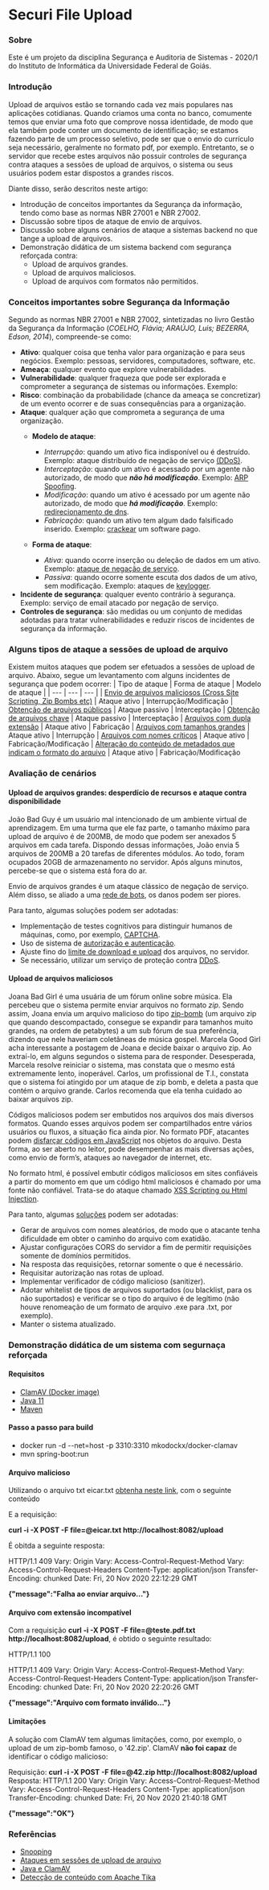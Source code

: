 # Securi File Upload

### Sobre
Este é um projeto da disciplina Segurança e Auditoria de Sistemas - 2020/1 do Instituto de Informática da Universidade Federal de Goiás. 


### Introdução

Upload de arquivos estão se tornando cada vez mais populares nas aplicações cotidianas. Quando criamos uma conta no banco, comumente temos que enviar uma foto que  comprove nossa identidade, de modo que ela também pode conter um documento de identificação; se estamos fazendo parte de um processo seletivo, pode ser que o envio do currículo seja necessário, geralmente no formato pdf, por exemplo. Entretanto, se o servidor que recebe estes arquivos não possuir controles de segurança contra ataques a sessões de upload de arquivos, o sistema ou seus usuários podem estar dispostos a grandes riscos. 

Diante disso, serão descritos neste artigo:
- Introdução de conceitos importantes da Segurança da informação, tendo como base as normas NBR 27001 e NBR 27002.
- Discussão sobre tipos de ataque de envio de arquivos.
- Discussão sobre alguns cenários de ataque a sistemas backend no que tange a upload de arquivos.
- Demonstração didática de um sistema backend com segurança reforçada contra:
  - Upload de arquivos grandes.
  - Upload de arquivos maliciosos.
  - Upload de arquivos com formatos não permitidos.
 
### Conceitos importantes sobre Segurança da Informação
Segundo as normas NBR 27001 e NBR 27002, sintetizadas no livro Gestão da Segurança da Informação (_COELHO, Flávia; ARAÚJO, Luis; BEZERRA, Edson, 2014_), compreende-se como:
* **Ativo**: qualquer coisa que tenha valor para organização e para seus negócios. Exemplo: pessoas, servidores, computadores, software, etc.
* **Ameaça**: qualquer evento que explore vulnerabilidades.
* **Vulnerabilidade**: qualquer fraqueza que pode ser explorada e comprometer a segurança  de sistemas ou informações. Exemplo: 
* **Risco**: combinação da probabilidade (chance da ameaça se concretizar)  de um evento ocorrer e de suas consequências para a organização.
* **Ataque**: qualquer ação que comprometa a segurança de uma organização.
    * **Modelo de ataque**:
        * *Interrupção*: quando um ativo fica indisponível ou é destruído. Exemplo: ataque distribuído de negação de serviço    [(DDoS)](https://www.kaspersky.com.br/resource-center/threats/ddos-attacks).
        * *Interceptação*: quando um ativo é acessado por um agente não autorizado, de modo que ***não há modificação***. Exemplo: [ARP Spoofing](https://www.welivesecurity.com/br/2019/07/25/spoofing-entenda-a-tecnica-que-ganhou-destaque-nos-ultimos-dias/).
        * *Modificação*: quando um ativo é acessado por um agente não autorizado, de modo que ***há modificação***. Exemplo: [redirecionamento de dns](https://rockcontent.com/br/blog/dns-hijacking/).
        * *Fabricação*: quando um ativo tem algum dado falsificado inserido. Exemplo: [crackear](https://pt.wikipedia.org/wiki/Crack_(software)) um software pago.
  
    * **Forma de ataque**:
        * *Ativa*: quando ocorre inserção ou deleção de dados em um ativo. Exemplo: [ataque de negação de serviço](https://www.gta.ufrj.br/grad/06_1/dos/intro.html).
        * *Passiva*: quando ocorre somente escuta dos dados de um ativo, sem modificação. Exemplo: ataques de  [keylogger](https://canaltech.com.br/seguranca/O-que-e-keylogger/#:~:text=Keylogger%20%C3%A9%20um%20programa%20criado,outros%20tipos%20de%20dados%20pessoais.).
* **Incidente de segurança**: qualquer evento contrário à segurança. Exemplo: serviço de email atacado por negação de serviço.
* **Controles de segurança**: são medidas ou um conjunto de medidas adotadas para tratar vulnerabilidades e reduzir riscos de incidentes de segurança da informação.



### Alguns tipos de ataque a sessões de upload de arquivo
Existem muitos ataques que podem ser efetuados a sessões de upload de arquivo. Abaixo, segue um levantamento com alguns incidentes de segurança que podem ocorrer:
| Tipo de ataque | Forma de ataque | Modelo de ataque |
| --- | --- | --- |
| [Envio de arquivos maliciosos (Cross Site Scripting, Zip Bombs etc)](https://cheatsheetseries.owasp.org/cheatsheets/File_Upload_Cheat_Sheet.html#malicious-files) | Ataque ativo | Interrupção/Modificação
| [Obtenção de arquivos públicos](https://cheatsheetseries.owasp.org/cheatsheets/File_Upload_Cheat_Sheet.html#public-file-retrieval) | Ataque passivo | Interceptação
| [Obtenção de arquivos chave]() | Ataque passivo | Interceptação
| [Arquivos com dupla extensão](https://owasp.org/www-community/vulnerabilities/Unrestricted_File_Upload#Examples) | Ataque ativo | Fabricação
| [Arquivos com tamanhos  grandes](https://owasp.org/www-community/vulnerabilities/Unrestricted_File_Upload#Examples) | Ataque ativo | Interrupção
| [Arquivos com nomes críticos](https://owasp.org/www-community/vulnerabilities/Unrestricted_File_Upload#Examples) | Ataque ativo | Fabricação/Modificação
| [Alteração do conteúdo de metadados que indicam o formato do arquivo](https://owasp.org/www-community/vulnerabilities/Unrestricted_File_Upload#Examples) | Ataque ativo | Fabricação/Modificação


### Avaliação de cenários

#### Upload de arquivos grandes: desperdício de recursos e ataque contra disponibilidade
João Bad Guy é um usuário mal intencionado de um ambiente virtual de aprendizagem. Em uma turma que ele faz parte, o tamanho máximo para upload de arquivo é de 200MB, de modo que podem ser anexados 5 arquivos em cada tarefa. Dispondo dessas informações, João envia 5 arquivos de 200MB a 20 tarefas de diferentes módulos. Ao todo, foram ocupados 20GB de armazenamento no servidor. Após alguns minutos, percebe-se que o sistema está fora do ar.

Envio de arquivos grandes é um ataque clássico de negação de serviço. Além disso, se aliado a uma [rede de bots](https://www.kaspersky.com.br/resource-center/threats/botnet-attacks), os danos podem ser piores.

Para tanto, algumas soluções podem ser adotadas:
- Implementação de testes cognitivos para distinguir humanos de máquinas, como, por exemplo, [CAPTCHA](https://support.google.com/a/answer/1217728?hl=pt-BR).
- Uso de sistema de [autorização e autenticação](https://www.ibm.com/support/pages/understanding-application-authentication-and-authorization-security).
- Ajuste fino do [limite de download e upload](https://cheatsheetseries.owasp.org/cheatsheets/File_Upload_Cheat_Sheet.html#upload-and-download-limits) dos arquivos, no servidor.
- Se necessário, utilizar um serviço de proteção contra [DDoS](https://www.kaspersky.com.br/resource-center/threats/ddos-attacks).

#### Upload de arquivos maliciosos
Joana Bad Girl é uma usuária de um fórum online sobre música. Ela percebeu que o sistema permite enviar arquivos no formato *zip*. Sendo assim, Joana envia um arquivo malicioso do tipo [zip-bomb](https://pt.wikipedia.org/wiki/Bomba_Zip) (um arquivo zip que quando descompactado, consegue se expandir para tamanhos muito grandes, na ordem de petabytes) a um sub fórum de sua preferência, dizendo que nele haveriam coletâneas de música gospel.
Marcela Good Girl acha interessante a postagem de Joana e decide baixar o arquivo zip. Ao extraí-lo, em alguns segundos o sistema para de responder. Desesperada, Marcela resolve reiniciar o sistema, mas constata que o mesmo está extremamente lento, inoperável. Carlos, um profissional de T.I., constata que o sistema foi atingido por um ataque de zip bomb, e deleta a pasta que contém o arquivo grande. Carlos recomenda que ela tenha cuidado ao baixar arquivos zip.

Códigos maliciosos podem ser embutidos nos arquivos dos mais diversos formatos. Quando esses arquivos podem ser compartilhados entre vários usuários ou fluxos, a situação fica ainda pior.
No formato PDF, atacantes podem [disfarçar códigos em JavaScript](https://www.sentinelone.com/blog/malicious-pdfs-revealing-techniques-behind-attacks/) nos objetos do arquivo. Desta forma, ao ser aberto no leitor, pode desempenhar as mais diversas ações, como envio de form’s, ataques ao navegador de internet, etc.

No formato html, é possível embutir códigos maliciosos em sites confiáveis a partir do momento em que um código html maliciosos é chamado por uma fonte não confiável. Trata-se do ataque chamado  [XSS Scripting ou Html Injection](https://owasp.org/www-community/attacks/xss/).

Para tanto, algumas [soluções](https://owasp.org/www-community/vulnerabilities/Unrestricted_File_Upload) podem ser adotadas:
- Gerar de arquivos com nomes aleatórios, de modo que o atacante tenha dificuldade em obter o caminho do arquivo com exatidão.
- Ajustar configurações CORS do servidor a fim de permitir requisições somente de domínios permitidos.
- Na resposta das requisições, retornar somente o que é necessário.
- Requisitar autorização nas rotas de upload.
- Implementar verificador de código malicioso (sanitizer).
- Adotar whitelist de tipos de arquivos suportados (ou blacklist, para os não suportados) e verificar se o tipo do arquivo é de legítimo (não houve renomeação de um formato de arquivo .exe para .txt, por exemplo).
- Manter o sistema atualizado.


### Demonstração didática de um sistema com segurnaça reforçada

#### Requisitos

- [ClamAV (Docker image)](https://hub.docker.com/r/mkodockx/docker-clamav/)
- [Java 11](https://www.oracle.com/java/technologies/javase-jdk11-downloads.html)
- [Maven](https://maven.apache.org/download.cgi)

#### Passo a passo para build

- docker run -d --net=host -p 3310:3310 mkodockx/docker-clamav
- mvn spring-boot:run


#### Arquivo malicioso
Utilizando o arquivo txt eicar.txt [obtenha neste link](https://www.eicar.org/?page_id=3950), com o seguinte conteúdo 

E a requisição:

**curl -i -X POST -F file=@eicar.txt http://localhost:8082/upload**

É obitda a seguinte resposta:

HTTP/1.1 409 
Vary: Origin
Vary: Access-Control-Request-Method
Vary: Access-Control-Request-Headers
Content-Type: application/json
Transfer-Encoding: chunked
Date: Fri, 20 Nov 2020 22:12:29 GMT

**{"message":"Falha ao enviar arquivo..."}**

#### Arquivo com extensão incompatível

Com a requisição __curl -i -X POST -F file=@teste.pdf.txt http://localhost:8082/upload__, é obtido o seguinte resultado:

HTTP/1.1 100 

HTTP/1.1 409 
Vary: Origin
Vary: Access-Control-Request-Method
Vary: Access-Control-Request-Headers
Content-Type: application/json
Transfer-Encoding: chunked
Date: Fri, 20 Nov 2020 22:20:26 GMT

**{"message":"Arquivo com formato inválido..."}**


#### Limitações
A solução com ClamAV tem algumas limitações, como, por exemplo, o upload de um zip-bomb famoso, o '42.zip'. ClamAV **não  foi capaz** de identificar o código malicioso:

Requisição: __curl -i -X POST -F file=@42.zip http://localhost:8082/upload__
Resposta: 
HTTP/1.1 200 
Vary: Origin
Vary: Access-Control-Request-Method
Vary: Access-Control-Request-Headers
Content-Type: application/json
Transfer-Encoding: chunked
Date: Fri, 20 Nov 2020 21:40:18 GMT

**{"message":"OK"}**

### Referências
- [Snooping](https://docs.oracle.com/cd/E19957-01/805-7695/ispsecurity-40/index.html)
- [Ataques em sessões de upload de arquivo](https://owasp.org/www-community/vulnerabilities/Unrestricted_File_Upload)
- [Java e ClamAV](https://medium.com/faun/part1-virus-detection-service-using-clamav-and-java-48212a2e5af9)
- [Detecção de conteúdo com Apache Tika](https://tika.apache.org/0.10/detection.html)

